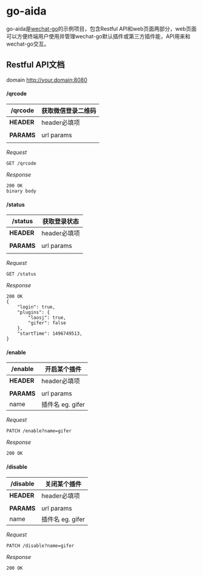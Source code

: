 # go-aida
go-aida是[wechat-go](http://github.com/songtianyi/wechat-go)的示例项目，包含Restful API和web页面两部分，web页面可以方便终端用户使用并管理wechat-go默认插件或第三方插件能，API用来和wechat-go交互。

## Restful API文档
domain http://your.domain:8080

#### /qrcode

| /qrcode | 获取微信登录二维码 |
|------| ------ |
| **HEADER** | header必填项 |
|||
| **PARAMS**| url params|
|||


_Request_
```
GET /qrcode
```
_Response_
```
200 OK
binary body
```

#### /status
| /status| 获取登录状态|
|------| ------ |
| **HEADER** | header必填项 |
|||
| **PARAMS**| url params|
|||

_Request_
```
GET /status
```
_Response_
```
200 OK
{
	"login": true,
	"plugins": {
		"laosj": true,
		"gifer": false
	},
	"startTime": 1496749513,
}
```

#### /enable

| /enable| 开启某个插件|
|------| ------ |
| **HEADER** | header必填项 |
|||
| **PARAMS**| url params|
|name|插件名 eg. gifer|

_Request_
```
PATCH /enable?name=gifer
```

_Response_
```
200 OK
```

#### /disable

| /disable| 关闭某个插件|
|------| ------ |
| **HEADER** | header必填项 |
|||
| **PARAMS**| url params|
|name|插件名 eg. gifer|


_Request_
```
PATCH /disable?name=gifer
```
_Response_
```
200 OK
```

